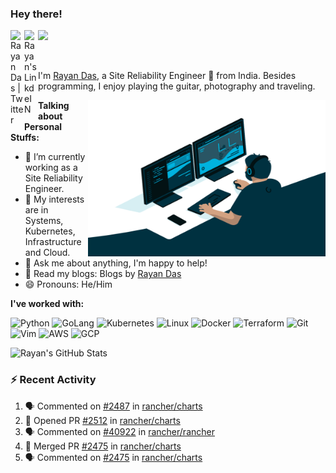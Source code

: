 ### Hey there!
<a href="https://twitter.com/raydeeam">
  <img align="left" alt="Rayan Das | Twitter" width="22px" src="https://cdn.jsdelivr.net/npm/simple-icons@v3/icons/twitter.svg" />
</a>
<a href="https://www.linkedin.com/in/rayandas/">
  <img align="left" alt="Rayan's LinkdeIN" width="22px" src="https://cdn.jsdelivr.net/npm/simple-icons@v3/icons/linkedin.svg" />
</a>

![](https://visitor-badge.glitch.me/badge?page_id=rayandas)

<br />

I'm [Rayan Das](https://rayandas.in/), a Site Reliability Engineer 🚀  from India. Besides programming, I enjoy playing the guitar, photography and traveling.

  <img align="right" alt="GIF" src="https://github.com/rayandas/rayandas/blob/master/code.gif?raw=true" width="380" height="250" />
  
**Talking about Personal Stuffs:**

- 🔭 I’m currently working as a Site Reliability Engineer.
- 🌱 My interests are in Systems, Kubernetes, Infrastructure and Cloud.
- 💬 Ask me about anything, I'm happy to help!
- 📝 Read my blogs: Blogs by [Rayan Das](https://rayandas.in/blogs)
- 😄 Pronouns: He/Him

**I've worked with:**  

<p align="left">


<img src="https://img.icons8.com/color/2x/python.png" alt="Python" width="40" height="40"/>
<img src="https://img.icons8.com/color/2x/golang.png" alt="GoLang" width="40" height="40"/>
<img src="https://img.icons8.com/color/2x/kubernetes.png"/ alt="Kubernetes" width="40" height="40">
<img src="https://img.icons8.com/color/2x/linux.png"/ alt="Linux" width="40" height="40">
<img src="https://img.icons8.com/fluent/2x/docker.png"/ alt="Docker" width="40" height="40">
<img src="https://img.icons8.com/color/2x/terraform.png" alt="Terraform" width="40" height="40"/>
<img src="https://img.icons8.com/color/2x/git.png"  alt="Git"  width="40"  height="40"/>
<img src="https://icons.iconarchive.com/icons/bokehlicia/captiva/256/vim-icon.png"  alt="Vim"  width="40"  height="40"/> 
<img src="https://img.icons8.com/color/2x/amazon-web-services.png"  alt="AWS"  width="40"  height="40"/>
<img src="https://img.icons8.com/color/2x/google-cloud.png"  alt="GCP"  width="40"  height="40"/>


![Rayan's GitHub Stats](https://github-readme-stats.vercel.app/api?username=rayandas&show_icons=true&include_all_commits=true&count_private=true&theme=default&line_height=20&width="300")
  
### :zap: Recent Activity

<!--START_SECTION:activity-->
1. 🗣 Commented on [#2487](https://github.com/rancher/charts/issues/2487) in [rancher/charts](https://github.com/rancher/charts)
2. 💪 Opened PR [#2512](https://github.com/rancher/charts/pull/2512) in [rancher/charts](https://github.com/rancher/charts)
3. 🗣 Commented on [#40922](https://github.com/rancher/rancher/issues/40922) in [rancher/rancher](https://github.com/rancher/rancher)
4. 🎉 Merged PR [#2475](https://github.com/rancher/charts/pull/2475) in [rancher/charts](https://github.com/rancher/charts)
5. 🗣 Commented on [#2475](https://github.com/rancher/charts/issues/2475) in [rancher/charts](https://github.com/rancher/charts)
<!--END_SECTION:activity-->

<!---
![Rayan's Most Used Languages](https://github-readme-stats.vercel.app/api/top-langs/?username=rayandas&langs_count=6&layout=compact)
<img src="https://github-readme-streak-stats.herokuapp.com?user=rayandas&theme=default&layout=compact" width="850">
<img src="https://github-readme-stats.vercel.app/api/top-langs/?username=rayandas&show_icons=true&include_all_commits=true&count_private=true&theme=default&line_height=20" alt="Rayan's most used languages" width="350">
<img src="https://github-readme-stats.vercel.app/api?username=rayandas&show_icons=true&include_all_commits=true&count_private=true&theme=default&layout=compact" alt="GitHub Stats of Rayan" width="350">
<img src="https://github-readme-streak-stats.herokuapp.com?user=rayandas&theme=default" align="right" width="875">
-->
